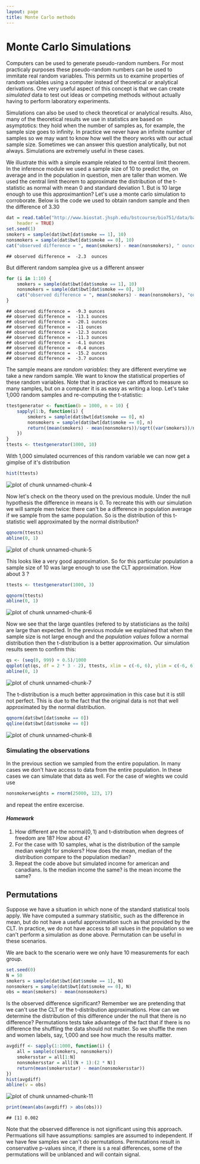 ```yaml
---
layout: page
title: Monte Carlo methods
---
```





# Monte Carlo Simulations

Computers can be used to generate pseudo-random numbers. For most practicaly purposes these pseudo-random numbers can be used to immitate real random variables. This permits us to examine properties of random variables using a computer instead of theoretical or analytical derivations. One very useful aspect of this concept is that we can create _simulated_ data to test out ideas or competing methods without actually having to perform laboratory experiments.

Simulations can also be used to check theoretical or analytical results. Also, many of the theoretical results we use in statistics are based on asymptotics: they hold when the number of samples as, for example, the sample size goes to infinity. In practice we never have an infinite number of samples so we may want to know how well the theory works with our actual sample size. Sometimes we can answer this question analytically, but not always. Simulations are extremely useful in these cases.

We illustrate this with a simple example related to the central limit theorem. In the inference module we used a sample size of 10 to predict the, on average and in the population in question, men are taller than women. We used the central limit theorem to approximate the distribution of the t-statistic as normal with mean 0 and standard deviation 1. But is 10 large enough to use this approximantion? Let's use a monte carlo simulation to corroborate. Below is the code we used to obtain random sample and then the difference of 3.30


```r
dat = read.table("http://www.biostat.jhsph.edu/bstcourse/bio751/data/babies.data", 
    header = TRUE)
set.seed(1)
smokers = sample(dat$bwt[dat$smoke == 1], 10)
nonsmokers = sample(dat$bwt[dat$smoke == 0], 10)
cat("observed difference = ", mean(smokers) - mean(nonsmokers), " ounces")
```

```
## observed difference =  -2.3  ounces
```

But different random samplea give us a different answer

```r
for (i in 1:10) {
    smokers = sample(dat$bwt[dat$smoke == 1], 10)
    nonsmokers = sample(dat$bwt[dat$smoke == 0], 10)
    cat("observed difference = ", mean(smokers) - mean(nonsmokers), "ounces\n")
}
```

```
## observed difference =  -9.3 ounces
## observed difference =  -13.1 ounces
## observed difference =  -20.1 ounces
## observed difference =  -11 ounces
## observed difference =  -12.3 ounces
## observed difference =  -11.3 ounces
## observed difference =  -4.1 ounces
## observed difference =  -0.4 ounces
## observed difference =  -15.2 ounces
## observed difference =  -3.7 ounces
```

The sample means are _random variables_: they are different everytime we take a new random sample. We want to know the statistical properties of these random variables.
Note that in practice we can afford to measure so many samples, but on a computer it is as easy as writing a loop. Let's take 1,000 random samples and re-computing the t-statistic:

```r
ttestgenerator <- function(b = 1000, n = 10) {
    sapply(1:b, function(i) {
        smokers = sample(dat$bwt[dat$smoke == 0], n)
        nonsmokers = sample(dat$bwt[dat$smoke == 0], n)
        return((mean(smokers) - mean(nonsmokers))/sqrt((var(smokers))/n + var(nonsmokers)/n))
    })
}
ttests <- ttestgenerator(1000, 10)
```

With 1,000 simulated ocurrences of this random variable we can now get a gimplse of it's distribution

```r
hist(ttests)
```

![plot of chunk unnamed-chunk-4](figure/montecarlo-unnamed-chunk-4.png) 

Now let's check on the theory used on the previous module. Under the null hypothesis the difference in means is 0. To recreate this with our simulation we will sample men twice: there can't be a difference in population average if we sample from the same population.
So is the distribution of this t-statistic well approximated by the normal distribution?

```r
qqnorm(ttests)
abline(0, 1)
```

![plot of chunk unnamed-chunk-5](figure/montecarlo-unnamed-chunk-5.png) 

This looks like a very good approximation. So for this particular population a sample size of 10 was large enough to use the CLT approximation. How about 3 ? 


```r
ttests <- ttestgenerator(1000, 3)

qqnorm(ttests)
abline(0, 1)
```

![plot of chunk unnamed-chunk-6](figure/montecarlo-unnamed-chunk-6.png) 

Now we see that the large quantiles (refered to by statisticians as the _tails_) are large than expected. In the previous module we explained that when the sample size is not large enough and the *population values* follow a normal distribution then the t-distribution is a better approximation. Our simulation results seem to confirm this:

```r
qs <- (seq(0, 999) + 0.5)/1000
qqplot(qt(qs, df = 2 * 3 - 2), ttests, xlim = c(-6, 6), ylim = c(-6, 6))
abline(0, 1)
```

![plot of chunk unnamed-chunk-7](figure/montecarlo-unnamed-chunk-7.png) 

The t-distribution is a much better approximation in this case but it is still not perfect. This is due to the fact that the original data is not that well approximated by the normal distribution.


```r
qqnorm(dat$bwt[dat$smoke == 0])
qqline(dat$bwt[dat$smoke == 0])
```

![plot of chunk unnamed-chunk-8](figure/montecarlo-unnamed-chunk-8.png) 



### Simulating the observations

In the previous section we sampled from the entire population. In many cases we don't have access to data from the entire population. In these cases we can simulate that data as well. For the case of wieghts we could use 

```r
nonsmokerweights = rnorm(25000, 123, 17)
```

and repeat the entire excercise.

#### *Homework*
1. How different are the $\text{normal}(0,1)$ and t-distribution when degrees of freedom are 18? How about 4?
2. For the case with 10 samples, what is the distribution of the sample median weight for smokers? How does the mean, median of the distribution compare to the population median? 
3. Repeat the code above but simulated income for american and canadians. Is the median income the same? is the mean income the same?

## Permutations
Suppose we have a situation in which none of the standard statistical tools apply. We have computed a summary statisitic, such as the difference in mean, but do not have a useful approximation such as that provided by the CLT. In practice, we do not have access to all values in the population so we can't perform a simulation as done above. Permutation can be useful in these scenarios. 

We are back to the scenario were we only have 10 measurements for each group.


```r
set.seed(0)
N = 50
smokers = sample(dat$bwt[dat$smoke == 1], N)
nonsmokers = sample(dat$bwt[dat$smoke == 0], N)
obs = mean(smokers) - mean(nonsmokers)
```

Is the observed difference significant? Remember we are pretending that we can't use the CLT or the t-distribution approximations. How can we determine the distribution of this difference under the null that there is no difference? Permutations tests take advantege of the fact that if there is no difference the shuffling the data should not matter. So we shuffle the men and women labels, say, 1,000 and see how much the results matter.

```r
avgdiff <- sapply(1:1000, function(i) {
    all = sample(c(smokers, nonsmokers))
    smokersstar = all[1:N]
    nonsmokersstar = all[(N + 1):(2 * N)]
    return(mean(smokersstar) - mean(nonsmokersstar))
})
hist(avgdiff)
abline(v = obs)
```

![plot of chunk unnamed-chunk-11](figure/montecarlo-unnamed-chunk-11.png) 

```r
print(mean(abs(avgdiff) > abs(obs)))
```

```
## [1] 0.002
```

Note that the observed difference is not significant using this approach. Permuations sill have assumptions: samples are assumed to independent. If we have few samples we can't do permutations. Permutations result in conservative p-values since, if there is s a real differences, some of the permutations will be unblanced and will contain signal.


